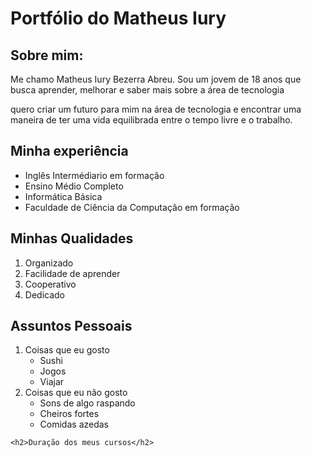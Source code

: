 <!DOCTYPE html>
<html lang="pt-br">
<head>
    <meta charset="UTF-8">
    <meta name="viewport" content="width=device-width, initial-scale=1.0">
    <title>Portfólio</title>
</head>
<body>
    <h1>Portfólio do Matheus Iury</h1>
    <h2>Sobre mim:</h2>
    <p>Me chamo Matheus Iury Bezerra Abreu. Sou um jovem de 18 anos que busca aprender, melhorar e saber mais sobre a área de tecnologia</p>
    <p>quero criar um futuro para mim na área de tecnologia e encontrar uma maneira de ter uma vida equilibrada entre o tempo livre e o trabalho.</p>
    
<h2>Minha experiência</h2>
<ul>
<li>Inglês Intermédiario em formação</li>
<li>Ensino Médio Completo</li>
<li>Informática Básica</li>
<li>Faculdade de Ciência da Computação em formação</li>
</ul>

 <h2>Minhas Qualidades</h2>
    <ol>
        <li>Organizado</li>
        <li>Facilidade de aprender</li>
        <li>Cooperativo</li>
        <li>Dedicado</li>
    </ol>
    <h2>Assuntos Pessoais</h2>
    <ol>
        <li>Coisas que eu gosto
            <ul>
                <li>Sushi</li>
                <li>Jogos</li>
                <li>Viajar</li>
            </ul>
        </li>
        <li>Coisas que eu não gosto
            <ul>
                <li>Sons de algo raspando</li>
                <li>Cheiros fortes</li>
                <li>Comidas azedas</li>
            </ul>
        </li>
    </ol>
    
    <h2>Duração dos meus cursos</h2>
</body>
</html>

